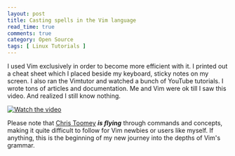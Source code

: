 ```yaml
---
layout: post
title: Casting spells in the Vim language
read_time: true  
comments: true
category: Open Source
tags: [ Linux Tutorials ]
---
```


I used Vim exclusively in order to become more efficient with it. I printed out a cheat sheet which I placed beside my keyboard, sticky notes on my screen. I also ran the Vimtutor and watched a bunch of YouTube tutorials. I wrote tons of articles and documentation. Me and Vim were ok till I saw this video. And realized I still know nothing.

[![Watch the video](https://img.youtube.com/vi/wlR5gYd6um0/maxresdefault.jpg)](https://youtu.be/wlR5gYd6um0)

Please note that [Chris Toomey](https://ctoomey.com/) ***is flying*** through commands and concepts, making it quite difficult to follow for Vim newbies or users like myself. If anything, this is the beginning of my new journey into the depths of Vim's grammar. 
